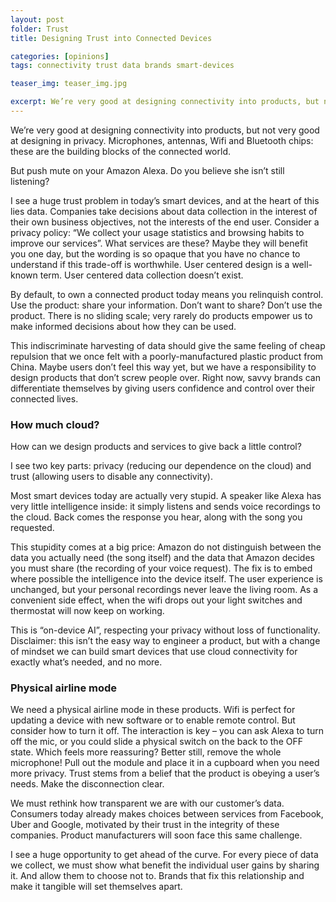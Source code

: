 ```yaml
---
layout: post
folder: Trust
title: Designing Trust into Connected Devices

categories: [opinions]
tags: connectivity trust data brands smart-devices

teaser_img: teaser_img.jpg

excerpt: We’re very good at designing connectivity into products, but not very good at designing in privacy. Push mute on your Amazon Alexa. Do you believe she isn’t still listening?
---
```


We’re very good at designing connectivity into products, but not very good at designing in privacy. Microphones, antennas, Wifi and Bluetooth chips: these are the building blocks of the connected world.

But push mute on your Amazon Alexa. Do you believe she isn’t still listening?

<!-- more -->

I see a huge trust problem in today’s smart devices, and at the heart of this lies data. Companies take decisions about data collection in the interest of their own business objectives, not the interests of the end user. Consider a privacy policy: “We collect your usage statistics and browsing habits to improve our services”. What services are these? Maybe they will benefit you one day, but the wording is so opaque that you have no chance to understand if this trade-off is worthwhile. User centered design is a well-known term. User centered data collection doesn’t exist.

By default, to own a connected product today means you relinquish control. Use the product: share your information. Don’t want to share? Don’t use the product. There is no sliding scale; very rarely do products empower us to make informed decisions about how they can be used.

This indiscriminate harvesting of data should give the same feeling of cheap repulsion that we once felt with a poorly-manufactured plastic product from China. Maybe users don’t feel this way yet, but we have a responsibility to design products that don’t screw people over. Right now, savvy brands can differentiate themselves by giving users confidence and control over their connected lives.

### How much cloud? ###

How can we design products and services to give back a little control?

I see two key parts: privacy (reducing our dependence on the cloud) and trust (allowing users to disable any connectivity).

Most smart devices today are actually very stupid. A speaker like Alexa has very little intelligence inside: it simply listens and sends voice recordings to the cloud. Back comes the response you hear, along with the song you requested.

This stupidity comes at a big price: Amazon do not distinguish between the data you actually need (the song itself) and the data that Amazon decides you must share (the recording of your voice request). The fix is to embed where possible the intelligence into the device itself. The user experience is unchanged, but your personal recordings never leave the living room. As a convenient side effect, when the wifi drops out your light switches and thermostat will now keep on working.

This is “on-device AI”, respecting your privacy without loss of functionality. Disclaimer: this isn’t the easy way to engineer a product, but with a change of mindset we can build smart devices that use cloud connectivity for exactly what’s needed, and no more.

### Physical airline mode ###

We need a physical airline mode in these products. Wifi is perfect for updating a device with new software or to enable remote control. But consider how to turn it off. The interaction is key – you can ask Alexa to turn off the mic, or you could slide a physical switch on the back to the OFF state. Which feels more reassuring? Better still, remove the whole microphone! Pull out the module and place it in a cupboard when you need more privacy. Trust stems from a belief that the product is obeying a user’s needs. Make the disconnection clear.

We must rethink how transparent we are with our customer’s data. Consumers today already makes choices between services from Facebook, Uber and Google, motivated by their trust in the integrity of these companies. Product manufacturers will soon face this same challenge.

I see a huge opportunity to get ahead of the curve. For every piece of data we collect, we must show what benefit the individual user gains by sharing it. And allow them to choose not to. Brands that fix this relationship and make it tangible will set themselves apart.